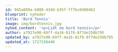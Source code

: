 ```yaml
---
id: 945a889a-b008-434d-b35f-ff7bc0400462
blueprint: nyheder
title: 'Bord Tennis'
image: img/bordtennis.jpg
nyhed_content: '<p>Lidt om bord tennis</p>'
author: a7927e90-69ff-4a16-81f0-8f7de250b795
updated_by: a7927e90-69ff-4a16-81f0-8f7de250b795
updated_at: 1727156440
---
```

